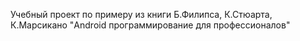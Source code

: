 Учебный проект по примеру из книги Б.Филипса, К.Стюарта, К.Марсикано "Android программирование для профессионалов"
